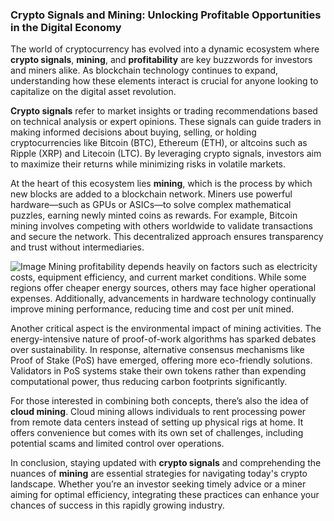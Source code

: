 ### Crypto Signals and Mining: Unlocking Profitable Opportunities in the Digital Economy

The world of cryptocurrency has evolved into a dynamic ecosystem where **crypto signals**, **mining**, and **profitability** are key buzzwords for investors and miners alike. As blockchain technology continues to expand, understanding how these elements interact is crucial for anyone looking to capitalize on the digital asset revolution.

**Crypto signals** refer to market insights or trading recommendations based on technical analysis or expert opinions. These signals can guide traders in making informed decisions about buying, selling, or holding cryptocurrencies like Bitcoin (BTC), Ethereum (ETH), or altcoins such as Ripple (XRP) and Litecoin (LTC). By leveraging crypto signals, investors aim to maximize their returns while minimizing risks in volatile markets.

At the heart of this ecosystem lies **mining**, which is the process by which new blocks are added to a blockchain network. Miners use powerful hardware—such as GPUs or ASICs—to solve complex mathematical puzzles, earning newly minted coins as rewards. For example, Bitcoin mining involves competing with others worldwide to validate transactions and secure the network. This decentralized approach ensures transparency and trust without intermediaries.


![Image](https://github.com/user-attachments/assets/31692037-0104-4703-abd1-696b6a7dd41b)
Mining profitability depends heavily on factors such as electricity costs, equipment efficiency, and current market conditions. While some regions offer cheaper energy sources, others may face higher operational expenses. Additionally, advancements in hardware technology continually improve mining performance, reducing time and cost per unit mined.

Another critical aspect is the environmental impact of mining activities. The energy-intensive nature of proof-of-work algorithms has sparked debates over sustainability. In response, alternative consensus mechanisms like Proof of Stake (PoS) have emerged, offering more eco-friendly solutions. Validators in PoS systems stake their own tokens rather than expending computational power, thus reducing carbon footprints significantly.

For those interested in combining both concepts, there’s also the idea of **cloud mining**. Cloud mining allows individuals to rent processing power from remote data centers instead of setting up physical rigs at home. It offers convenience but comes with its own set of challenges, including potential scams and limited control over operations.

In conclusion, staying updated with **crypto signals** and comprehending the nuances of **mining** are essential strategies for navigating today's crypto landscape. Whether you’re an investor seeking timely advice or a miner aiming for optimal efficiency, integrating these practices can enhance your chances of success in this rapidly growing industry.